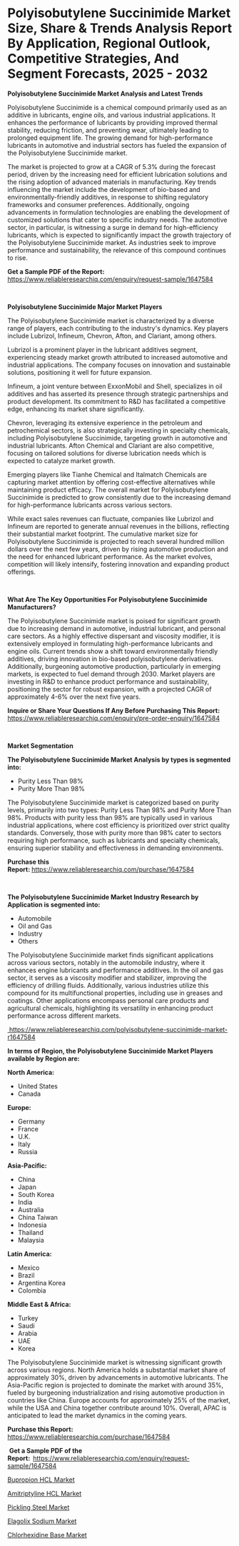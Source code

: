 <p><h1>Polyisobutylene Succinimide Market Size, Share & Trends Analysis Report By Application, Regional Outlook, Competitive Strategies, And Segment Forecasts, 2025 - 2032</h1></p><p><strong>Polyisobutylene Succinimide Market Analysis and Latest Trends</strong></p>
<p><p>Polyisobutylene Succinimide is a chemical compound primarily used as an additive in lubricants, engine oils, and various industrial applications. It enhances the performance of lubricants by providing improved thermal stability, reducing friction, and preventing wear, ultimately leading to prolonged equipment life. The growing demand for high-performance lubricants in automotive and industrial sectors has fueled the expansion of the Polyisobutylene Succinimide market.</p><p>The market is projected to grow at a CAGR of 5.3% during the forecast period, driven by the increasing need for efficient lubrication solutions and the rising adoption of advanced materials in manufacturing. Key trends influencing the market include the development of bio-based and environmentally-friendly additives, in response to shifting regulatory frameworks and consumer preferences. Additionally, ongoing advancements in formulation technologies are enabling the development of customized solutions that cater to specific industry needs. The automotive sector, in particular, is witnessing a surge in demand for high-efficiency lubricants, which is expected to significantly impact the growth trajectory of the Polyisobutylene Succinimide market. As industries seek to improve performance and sustainability, the relevance of this compound continues to rise.</p></p>
<p><strong>Get a Sample PDF of the Report:&nbsp;</strong> <a href="https://www.reliableresearchiq.com/enquiry/request-sample/1647584?utm_campaign=1102&utm_medium=2&utm_source=Github&utm_content=ia&utm_term=02042025&utm_id=polyisobutylene-succinimide">https://www.reliableresearchiq.com/enquiry/request-sample/1647584</a></p>
<p>&nbsp;</p>
<p><strong>Polyisobutylene Succinimide Major Market Players</strong></p>
<p><p>The Polyisobutylene Succinimide market is characterized by a diverse range of players, each contributing to the industry's dynamics. Key players include Lubrizol, Infineum, Chevron, Afton, and Clariant, among others. </p><p>Lubrizol is a prominent player in the lubricant additives segment, experiencing steady market growth attributed to increased automotive and industrial applications. The company focuses on innovation and sustainable solutions, positioning it well for future expansion.</p><p>Infineum, a joint venture between ExxonMobil and Shell, specializes in oil additives and has asserted its presence through strategic partnerships and product development. Its commitment to R&D has facilitated a competitive edge, enhancing its market share significantly.</p><p>Chevron, leveraging its extensive experience in the petroleum and petrochemical sectors, is also strategically investing in specialty chemicals, including Polyisobutylene Succinimide, targeting growth in automotive and industrial lubricants. Afton Chemical and Clariant are also competitive, focusing on tailored solutions for diverse lubrication needs which is expected to catalyze market growth.</p><p>Emerging players like Tianhe Chemical and Italmatch Chemicals are capturing market attention by offering cost-effective alternatives while maintaining product efficacy. The overall market for Polyisobutylene Succinimide is predicted to grow consistently due to the increasing demand for high-performance lubricants across various sectors.</p><p>While exact sales revenues can fluctuate, companies like Lubrizol and Infineum are reported to generate annual revenues in the billions, reflecting their substantial market footprint. The cumulative market size for Polyisobutylene Succinimide is projected to reach several hundred million dollars over the next few years, driven by rising automotive production and the need for enhanced lubricant performance. As the market evolves, competition will likely intensify, fostering innovation and expanding product offerings.</p></p>
<p>&nbsp;</p>
<p><strong>What Are The Key Opportunities For Polyisobutylene Succinimide Manufacturers?</strong></p>
<p><p>The Polyisobutylene Succinimide market is poised for significant growth due to increasing demand in automotive, industrial lubricant, and personal care sectors. As a highly effective dispersant and viscosity modifier, it is extensively employed in formulating high-performance lubricants and engine oils. Current trends show a shift toward environmentally friendly additives, driving innovation in bio-based polyisobutylene derivatives. Additionally, burgeoning automotive production, particularly in emerging markets, is expected to fuel demand through 2030. Market players are investing in R&D to enhance product performance and sustainability, positioning the sector for robust expansion, with a projected CAGR of approximately 4-6% over the next five years.</p></p>
<p><strong>Inquire or Share Your Questions If Any Before Purchasing This Report:</strong> <a href="https://www.reliableresearchiq.com/enquiry/pre-order-enquiry/1647584?utm_campaign=1102&utm_medium=2&utm_source=Github&utm_content=ia&utm_term=02042025&utm_id=polyisobutylene-succinimide">https://www.reliableresearchiq.com/enquiry/pre-order-enquiry/1647584</a></p>
<p>&nbsp;</p>
<p><strong>Market Segmentation</strong></p>
<p><strong>The Polyisobutylene Succinimide Market Analysis by types is segmented into:</strong></p>
<p><ul><li>Purity Less Than 98%</li><li>Purity More Than 98%</li></ul></p>
<p><p>The Polyisobutylene Succinimide market is categorized based on purity levels, primarily into two types: Purity Less Than 98% and Purity More Than 98%. Products with purity less than 98% are typically used in various industrial applications, where cost efficiency is prioritized over strict quality standards. Conversely, those with purity more than 98% cater to sectors requiring high performance, such as lubricants and specialty chemicals, ensuring superior stability and effectiveness in demanding environments.</p></p>
<p><strong>Purchase this Report:&nbsp;</strong><a href="https://www.reliableresearchiq.com/purchase/1647584?utm_campaign=1102&utm_medium=2&utm_source=Github&utm_content=ia&utm_term=02042025&utm_id=polyisobutylene-succinimide">https://www.reliableresearchiq.com/purchase/1647584</a></p>
<p>&nbsp;</p>
<p><strong>The Polyisobutylene Succinimide Market Industry Research by Application is segmented into:</strong></p>
<p><ul><li>Automobile</li><li>Oil and Gas</li><li>Industry</li><li>Others</li></ul></p>
<p><p>The Polyisobutylene Succinimide market finds significant applications across various sectors, notably in the automobile industry, where it enhances engine lubricants and performance additives. In the oil and gas sector, it serves as a viscosity modifier and stabilizer, improving the efficiency of drilling fluids. Additionally, various industries utilize this compound for its multifunctional properties, including use in greases and coatings. Other applications encompass personal care products and agricultural chemicals, highlighting its versatility in enhancing product performance across different markets.</p></p>
<p><a href="https://www.reliableresearchiq.com/polyisobutylene-succinimide-market-r1647584?utm_campaign=1102&utm_medium=2&utm_source=Github&utm_content=ia&utm_term=02042025&utm_id=polyisobutylene-succinimide">&nbsp;https://www.reliableresearchiq.com/polyisobutylene-succinimide-market-r1647584</a></p>
<p><strong>In terms of Region, the Polyisobutylene Succinimide Market Players available by Region are:</strong></p>
<p>
    <p> <strong> North America: </strong>
        <ul>
            <li>United States</li>
            <li>Canada</li>
        </ul>
        </p> 
    <p> <strong> Europe: </strong>
        <ul>
            <li>Germany</li>
            <li>France</li>
            <li>U.K.</li>
            <li>Italy</li>
            <li>Russia</li>
        </ul>
        </p> 
    <p> <strong> Asia-Pacific: </strong>
        <ul>
            <li>China</li>
            <li>Japan</li>
            <li>South Korea</li>
            <li>India</li>
            <li>Australia</li>
            <li>China Taiwan</li>
            <li>Indonesia</li>
            <li>Thailand</li>
            <li>Malaysia</li>
        </ul>
        </p> 
    <p> <strong> Latin America: </strong>
        <ul>
            <li>Mexico</li>
            <li>Brazil</li>
            <li>Argentina Korea</li>
            <li>Colombia</li>
        </ul>
        </p> 
    <p> <strong> Middle East & Africa: </strong>
        <ul>
            <li>Turkey</li>
            <li>Saudi</li>
            <li>Arabia</li>
            <li>UAE</li>
            <li>Korea</li>
        </ul>
    </p>
    </p>
<p><p>The Polyisobutylene Succinimide market is witnessing significant growth across various regions. North America holds a substantial market share of approximately 30%, driven by advancements in automotive lubricants. The Asia-Pacific region is projected to dominate the market with around 35%, fueled by burgeoning industrialization and rising automotive production in countries like China. Europe accounts for approximately 25% of the market, while the USA and China together contribute around 10%. Overall, APAC is anticipated to lead the market dynamics in the coming years.</p></p>
<p><strong>Purchase this Report: </strong><a href="https://www.reliableresearchiq.com/purchase/1647584?utm_campaign=1102&utm_medium=2&utm_source=Github&utm_content=ia&utm_term=02042025&utm_id=polyisobutylene-succinimide">https://www.reliableresearchiq.com/purchase/1647584</a></p>
<p>&nbsp;<strong>Get a Sample PDF of the Report:&nbsp;&nbsp;</strong><a href="https://www.reliableresearchiq.com/enquiry/request-sample/1647584?utm_campaign=1102&utm_medium=2&utm_source=Github&utm_content=ia&utm_term=02042025&utm_id=polyisobutylene-succinimide">https://www.reliableresearchiq.com/enquiry/request-sample/1647584</a></p>
<p><strong></strong></p>
<p><p><a href="https://github.com/gauldvikerm6/Market-Research-Report-List-1/blob/main/bupropion-hcl-market.md?utm_campaign=1102&utm_medium=2&utm_source=Github&utm_content=ia&utm_term=02042025&utm_id=polyisobutylene-succinimide">Bupropion HCL Market</a></p><p><a href="https://github.com/benasjuettk3/Market-Research-Report-List-1/blob/main/amitriptyline-hcl-market.md?utm_campaign=1102&utm_medium=2&utm_source=Github&utm_content=ia&utm_term=02042025&utm_id=polyisobutylene-succinimide">Amitriptyline HCL Market</a></p><p><a href="https://github.com/airitaursela/Market-Research-Report-List-1/blob/main/pickling-steel-market.md?utm_campaign=1102&utm_medium=2&utm_source=Github&utm_content=ia&utm_term=02042025&utm_id=polyisobutylene-succinimide">Pickling Steel Market</a></p><p><a href="https://github.com/cingozascard/Market-Research-Report-List-1/blob/main/elagolix-sodium-market.md?utm_campaign=1102&utm_medium=2&utm_source=Github&utm_content=ia&utm_term=02042025&utm_id=polyisobutylene-succinimide">Elagolix Sodium Market</a></p><p><a href="https://github.com/ardgenoud/Market-Research-Report-List-1/blob/main/chlorhexidine-base-market.md?utm_campaign=1102&utm_medium=2&utm_source=Github&utm_content=ia&utm_term=02042025&utm_id=polyisobutylene-succinimide">Chlorhexidine Base Market</a></p></p>
